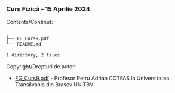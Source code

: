 ### Curs Fizică - 15 Aprilie 2024 

Contents/Continut: 

```sh
.
├── FG_Curs9.pdf
└── README.md

1 directory, 2 files
```

Copyright/Drepturi de autor:
* [FG_Curs9.pdf](./FG_Curs9.pdf) - Profesor Petru Adrian COTFAS la Universitatea Transilvania din Brasov UNITBV
